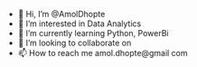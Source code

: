 - 👋 Hi, I’m @AmolDhopte
- 👀 I’m interested in Data Analytics
- 🌱 I’m currently learning Python, PowerBi
- 💞️ I’m looking to collaborate on 
- 📫 How to reach me amol.dhopte@gmail com

<!---
AmolDhopte/AmolDhopte is a ✨ special ✨ repository because its `README.md` (this file) appears on your GitHub profile.
You can click the Preview link to take a look at your changes.
--->
